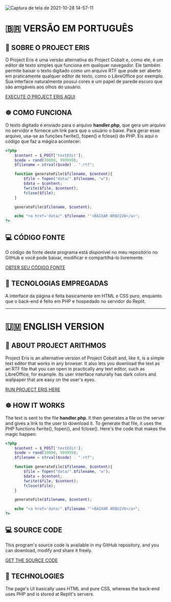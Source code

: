 ![Captura de tela de 2021-10-28 14-57-11](https://user-images.githubusercontent.com/26885598/139317479-c1ac85c3-8618-4246-8426-b9fb43c99818.png)


# 🇧🇷 VERSÃO EM PORTUGUÊS
## 💁 SOBRE O PROJECT ERIS
O Project Eris é uma versão alternativa do Project Cobalt e, como ele, é um editor de texto simples que funciona em qualquer navegador. Ele também permite baixar o texto digitado como um arquivo RTF que pode ser aberto em praticamente qualquer editor de texto, como o LibreOffice por exemplo. Sua interface naturalmente possui cores e um papel de parede escuro que são amigáveis aos olhos do usuário.

[EXECUTE O PROJECT ERIS AQUI](https://projecteris.redwars22.repl.co/)

## ☸️ COMO FUNCIONA
O texto digitado é enviado para o arquivo **handler.php**, que gera um arquivo no servidor e fornece um link para que o usuário o baixe. Para gerar esse arquivo, usa-se as funções fwrite(), fopen() e fclose() do PHP. Eis aqui o código que faz a mágica acontecer:

```php
<?php
    $content = $_POST['textEdit'];
    $code = rand(10000, 999999);
    $filename = strval($code) . ".rtf";

    function generateFile($filename, $content){
        $file = fopen("data/".$filename, "w");
        $data = $content;
        fwrite($file, $content);
        fclose($file);
    }

    generateFile($filename, $content);

    echo "<a href='data/".$filename."'>BAIXAR ARQUIVO</a>";
?>
```

## 💻 CÓDIGO FONTE
O código de fonte deste programa está disponível no meu repositório no GitHub e você pode baixar, modificar e compartilhá-lo livremente.

[OBTER SEU CÓDIGO FONTE](https://github.com/Redwars22/Portfolio)

## 🧰 TECNOLOGIAS EMPREGADAS
A interface da página é feita basicamente em HTML e CSS puro, enquanto que o back-end é feito em PHP e hospedado no servidor do Replit.

<hr/>

# 🇺🇲 ENGLISH VERSION
## 💁 ABOUT PROJECT ARITHMOS
Project Eris is an alternative version of Project Cobalt and, like it, is a simple text editor that works in any browser. It also lets you download the text as an RTF file that you can open in practically any text editor, such as LibreOffice, for example. Its user interface naturally has dark colors and wallpaper that are easy on the user's eyes.

[RUN PROJECT ERIS HERE](https://projecteris.redwars22.repl.co/)

## ☸️ HOW IT WORKS
The text is sent to the file **handler.php**. It then generates a file on the server and gives a link to the user to download it. To generate that file, it uses the PHP functions fwrite(), fopen(), and fclose(). Here's the code that makes the magic happen:

```php
<?php
    $content = $_POST['textEdit'];
    $code = rand(10000, 999999);
    $filename = strval($code) . ".rtf";

    function generateFile($filename, $content){
        $file = fopen("data/".$filename, "w");
        $data = $content;
        fwrite($file, $content);
        fclose($file);
    }

    generateFile($filename, $content);

    echo "<a href='data/".$filename."'>BAIXAR ARQUIVO</a>";
?>
```

## 💻 SOURCE CODE
This program's source code is available in my GitHub repository, and you can download, modify and share it freely.

[GET THE SOURCE CODE](https://github.com/Redwars22/Portfolio)

## 🧰 TECHNOLOGIES
The page's UI basically uses HTML and pure CSS, whereas the back-end uses PHP and is stored at Replit's servers.
